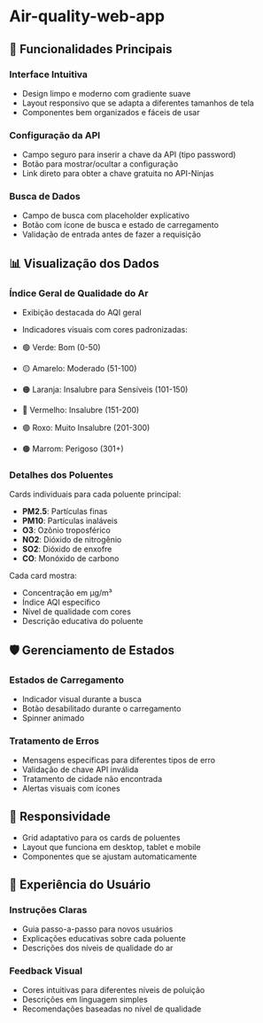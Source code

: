 # Air-quality-web-app
## 🌟 **Funcionalidades Principais**

### **Interface Intuitiva**

- Design limpo e moderno com gradiente suave
- Layout responsivo que se adapta a diferentes tamanhos de tela
- Componentes bem organizados e fáceis de usar


### **Configuração da API**

- Campo seguro para inserir a chave da API (tipo password)
- Botão para mostrar/ocultar a configuração
- Link direto para obter a chave gratuita no API-Ninjas


### **Busca de Dados**

- Campo de busca com placeholder explicativo
- Botão com ícone de busca e estado de carregamento
- Validação de entrada antes de fazer a requisição


## 📊 **Visualização dos Dados**

### **Índice Geral de Qualidade do Ar**

- Exibição destacada do AQI geral
- Indicadores visuais com cores padronizadas:

- 🟢 Verde: Bom (0-50)
- 🟡 Amarelo: Moderado (51-100)
- 🟠 Laranja: Insalubre para Sensíveis (101-150)
- 🔴 Vermelho: Insalubre (151-200)
- 🟣 Roxo: Muito Insalubre (201-300)
- 🟤 Marrom: Perigoso (301+)





### **Detalhes dos Poluentes**

Cards individuais para cada poluente principal:

- **PM2.5**: Partículas finas
- **PM10**: Partículas inaláveis
- **O3**: Ozônio troposférico
- **NO2**: Dióxido de nitrogênio
- **SO2**: Dióxido de enxofre
- **CO**: Monóxido de carbono


Cada card mostra:

- Concentração em μg/m³
- Índice AQI específico
- Nível de qualidade com cores
- Descrição educativa do poluente


## 🛡️ **Gerenciamento de Estados**

### **Estados de Carregamento**

- Indicador visual durante a busca
- Botão desabilitado durante o carregamento
- Spinner animado


### **Tratamento de Erros**

- Mensagens específicas para diferentes tipos de erro
- Validação de chave API inválida
- Tratamento de cidade não encontrada
- Alertas visuais com ícones


## 📱 **Responsividade**

- Grid adaptativo para os cards de poluentes
- Layout que funciona em desktop, tablet e mobile
- Componentes que se ajustam automaticamente


## 🎯 **Experiência do Usuário**

### **Instruções Claras**

- Guia passo-a-passo para novos usuários
- Explicações educativas sobre cada poluente
- Descrições dos níveis de qualidade do ar


### **Feedback Visual**

- Cores intuitivas para diferentes níveis de poluição
- Descrições em linguagem simples
- Recomendações baseadas no nível de qualidade
